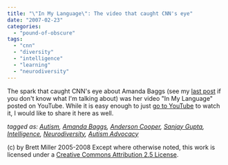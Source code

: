 ```yaml
---
title: "\"In My Language\": The video that caught CNN's eye"
date: "2007-02-23"
categories: 
  - "pound-of-obscure"
tags: 
  - "cnn"
  - "diversity"
  - "intelligence"
  - "learning"
  - "neurodiversity"
---
```


The spark that caught CNN's eye about Amanda Baggs (see my [last post](http://29marbles.blogspot.com/2007/02/why-dont-more-people-understand-this.html#links) if you don't know what I'm talking about) was her video "In My Language" posted on YouTube. While it is easy enough to just [go to YouTube](http://www.youtube.com/watch?v=JnylM1hI2jc) to watch it, I would like to share it here as well.  
  
  
  
_tagged as: [Autism](http://technorati.com/tag/autism), [Amanda Baggs](http://technorati.com/tag/amanda+baggs), [Anderson Cooper](http://technorati.com/tag/anderson+cooper), [Sanjay Gupta](http://technorati.com/tag/Sanjay+Gupta), [Intelligence](http://technorati.com/tag/intelligence), [Neurodiversity](http://technorati.com/tag/neurodiversity), [Autism Advocacy](http://technorati.com/tag/autism+advocacy)_

(c) by Brett Miller 2005-2008 Except where otherwise noted, this work is licensed under a [Creative Commons Attribution 2.5 License](http://creativecommons.org/licenses/by/2.5/).
